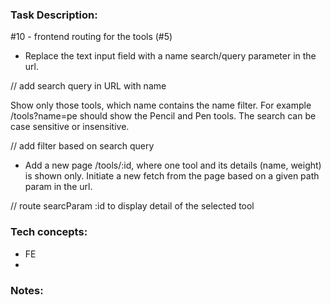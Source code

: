 ### Task Description:

#10 - frontend routing for the tools (#5)
- Replace the text input field with a name search/query parameter in the url. 

// add search query in URL with name

Show only those tools, which name contains the name filter. For example /tools?name=pe should show the Pencil and Pen tools. The search can be case sensitive or insensitive.

// add filter based on search query

- Add a new page /tools/:id, where one tool and its details (name, weight) is shown only. Initiate a new fetch from the page based on a given path param in the url.

// route searcParam :id to display detail of the selected tool


### Tech concepts:

- FE 
- 

### Notes:
